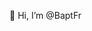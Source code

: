  👋 Hi, I’m @BaptFr



<!---
BaptFr/BaptFr is a ✨ special ✨ repository because its `README.md` (this file) appears on your GitHub profile.
You can click the Preview link to take a look at your changes.
--->

